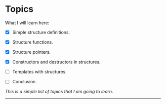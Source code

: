 # Topics

What I will learn here:

- [x] Simple structure definitions.
- [x] Structure functions.
- [x] Structure pointers.
- [x] Constructors and destructors in structures.
- [ ] Templates with structures.
- [ ] Conclusion.


_This is a simple list of topics that I am going to learn_.

---
